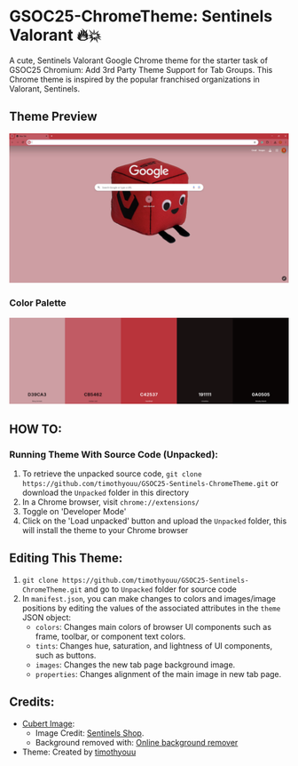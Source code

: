 # GSOC25-ChromeTheme: Sentinels Valorant 🔥💥

A cute, Sentinels Valorant Google Chrome theme for the starter task of GSOC25 Chromium: Add 3rd Party Theme Support for Tab Groups. This Chrome theme is inspired by the popular franchised organizations in Valorant, Sentinels.

## Theme Preview

![Theme Demo](Doc/theme_demo.png)

### Color Palette

![Colors](Doc/color_palette.png)

## HOW TO:

### Running Theme With Source Code (Unpacked):

1. To retrieve the unpacked source code, `git clone https://github.com/timothyouu/GSOC25-Sentinels-ChromeTheme.git` or download the `Unpacked` folder in this directory
2. In a Chrome browser, visit `chrome://extensions/`
3. Toggle on 'Developer Mode'
4. Click on the 'Load unpacked' button and upload the `Unpacked` folder, this will install the theme to your Chrome browser

## Editing This Theme:

1. `git clone https://github.com/timothyouu/GSOC25-Sentinels-ChromeTheme.git` and go to `Unpacked` folder for source code
2. In `manifest.json`, you can make changes to colors and images/image positions by editing the values of the associated attributes in the `theme` JSON object:
   - `colors`: Changes main colors of browser UI components such as frame, toolbar, or component text colors.
   - `tints`: Changes hue, saturation, and lightness of UI components, such as buttons.
   - `images`: Changes the new tab page background image.
   - `properties`: Changes alignment of the main image in new tab page.

## Credits:

- [Cubert Image](Unpacked/images/cubert.png):
  - Image Credit: [Sentinels Shop](https://shop.sentinels.gg/cdn/shop/files/image_1.jpg?v=1731027165&width=3840).
  - Background removed with: [Online background remover](https://www.adobe.com/express/feature/image/remove-background)
- Theme: Created by [timothyouu](https://github.com/timothyouu)

